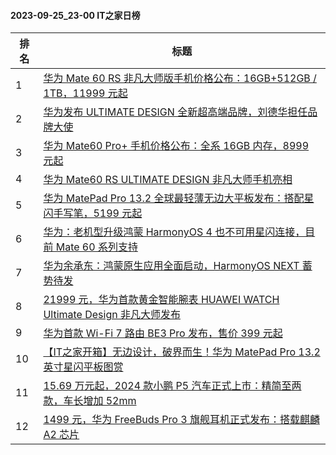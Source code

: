 #### 2023-09-25_23-00  IT之家日榜

| 排名 | 标题|
| --- | ---|
| 1 | [华为 Mate 60 RS 非凡大师版手机价格公布：16GB+512GB / 1TB，11999 元起](https://www.ithome.com/0/721/527.htm) |
| 2 | [华为发布 ULTIMATE DESIGN 全新超高端品牌，刘德华担任品牌大使](https://www.ithome.com/0/721/488.htm) |
| 3 | [华为 Mate60 Pro+ 手机价格公布：全系 16GB 内存，8999 元起](https://www.ithome.com/0/721/525.htm) |
| 4 | [华为 Mate60 RS ULTIMATE DESIGN 非凡大师手机亮相](https://www.ithome.com/0/721/494.htm) |
| 5 | [华为 MatePad Pro 13.2 全球最轻薄无边大平板发布：搭配星闪手写笔，5199 元起](https://www.ithome.com/0/721/487.htm) |
| 6 | [华为：老机型升级鸿蒙 HarmonyOS 4 也不可用星闪连接，目前 Mate 60 系列支持](https://www.ithome.com/0/721/417.htm) |
| 7 | [华为余承东：鸿蒙原生应用全面启动，HarmonyOS NEXT 蓄势待发](https://www.ithome.com/0/721/520.htm) |
| 8 | [21999 元，华为首款黄金智能腕表 HUAWEI WATCH Ultimate Design 非凡大师发布](https://www.ithome.com/0/721/496.htm) |
| 9 | [华为首款 Wi-Fi 7 路由 BE3 Pro 发布，售价 399 元起](https://www.ithome.com/0/721/526.htm) |
| 10 | [【IT之家开箱】无边设计，破界而生！华为 MatePad Pro 13.2 英寸星闪平板图赏](https://www.ithome.com/0/721/495.htm) |
| 11 | [15.69 万元起，2024 款小鹏 P5 汽车正式上市：精简至两款，车长增加 52mm](https://www.ithome.com/0/721/408.htm) |
| 12 | [1499 元，华为 FreeBuds Pro 3 旗舰耳机正式发布：搭载麒麟 A2 芯片](https://www.ithome.com/0/721/506.htm) |
